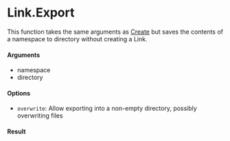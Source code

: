 # Link.Export

This function takes the same arguments as [Create](Link.Create.md) but saves the contents of a namespace to directory without
creating a Link.

#### Arguments

- namespace
- directory

#### Options

- `overwrite`: Allow exporting into a non-empty directory, possibly overwriting files

#### Result